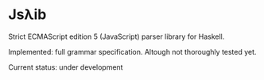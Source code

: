 Js&#955;ib
================================

Strict ECMAScript edition 5 (JavaScript) parser library for Haskell.

Implemented: full grammar specification. Altough not thoroughly tested yet.

Current status: under development